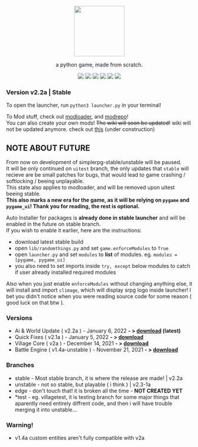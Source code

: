 <p align="center"> <image src="srpg.svg" height=136/> <p/>
<p align="center"> a python game, made from scratch. </center>
<p align="center">
  <image src="https://img.shields.io/github/last-commit/reversee-dev/simplerpg/stable?style=flat-plastic"/>
  <image src="https://img.shields.io/github/repo-size/reversee-dev/simplerpg?style=flat-plastic"/>
  <image src="https://img.shields.io/github/stars/reversee-dev/simplerpg?style=social"/>
  <image src="https://img.shields.io/badge/python-3.10-blueviolet?style=flat-plastic"/>
  <image src="https://img.shields.io/badge/version-2.2a-ff69b4?style=flat-plastic"/>
  <image src="https://img.shields.io/badge/stable-ff6ba2?style=flat-plastic"/>
</p>

### Version v2.2a | Stable
To open the launcher, run ```python3 launcher.py``` in your terminal!
  
To Mod stuff, check out [modloader](https://github.com/reversee-dev/srpg-modloader), and [modrepo](https://github.com/reversee-dev/srpg-modrepo)!  
You can also create your own mods! ~~The wiki will soon be updated!~~ wiki will not be updated anymore. check out [this](https://reversee-dev.github.io/simplerpg/) (under construction)

## NOTE ABOUT FUTURE
From now on development of simplerpg-stable/unstable will be paused.   
It will be only continued on ```uitest``` branch, the only updates that ```stable``` will recieve are be small patches for bugs, that would lead to game crashing / softlocking / beeing unplayable.  
This state also applies to modloader, and will be removed upon uitest beeing stable.   
**This also marks a new era for the game, as it will be relying on ```pygame``` and ```pygame_ui```! Thank you for reading, the rest is optional.**  

Auto Installer for packages is **already done in stable launcher** and will be enabled in the future on stable branch.  
If you wish to enable it earlier, here are the instructions:
* download latest stable build 
* open ```lib/randomthings.py``` and set ```game.enforceModules``` to ``True``
* open ```launcher.py``` and set ```modules``` to **list** of modules. eg. ```modules = [pygame, pygame_ui]```
* you also need to set imports inside ```try, except``` below modules to catch if user already installed required modules

Also when you just enable ```enforceModules``` without changing anything else, it will install and import ```climage```, which will display srpg logo inside launcher! I bet you didn't notice when you were reading source code for some reason ( good luck on that btw ).

### Versions
 * Ai & World Update ( v2.2a ) - January 6, 2022 **- > [download](https://github.com/reversee-dev/simplerpg/releases/tag/2.2a-stable) (latest)**
 * Quick Fixes ( v2.1a ) - January 5, 2022 **- > [download](https://github.com/reversee-dev/simplerpg/releases/tag/2.1a-stable)**
 * Village Core ( v2a ) - December 14, 2021 **- > [download](https://github.com/reversee-dev/simplerpg/releases/tag/2a-stable)**
 * Battle Engine ( v1.4a-unstable ) - November 21, 2021 **- > [download](https://github.com/reversee-dev/simplerpg/releases/tag/1.4a-unstable)**

### Branches
 * stable - Most stable branch, it is where the release are made! | v2.2a
 * unstable - not so stable, but playable ( i think ) | v2.3-1a
 * edge - don't touch that! it is broken all the time - **NOT CREATED YET** 
 * *test - eg. villagetest, it is testing branch for some major things that aparently need entirely diffrent code, and then i will have trouble merging it into unstable... 


### Warning!
 * v1.4a custom entities aren't fully compatible with v2a

